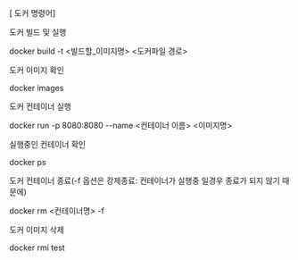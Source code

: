 [ 도커 명령어]

도커 빌드 및 실행

docker build -t <빌드할_이미지명> <도커파일 경로>

도커 이미지 확인

docker images

도커 컨테이너 실행

docker run -p 8080:8080 --name <컨테이너 이름> <이미지명>

실행중인 컨테이너 확인

docker ps

도커 컨테이너 종료(-f 옵션은 강제종료: 컨테이너가 실행중 일경우 종료가 되지 않기 때문에)

docker rm <컨테이너명> -f

도커 이미지 삭제

docker rmi test
